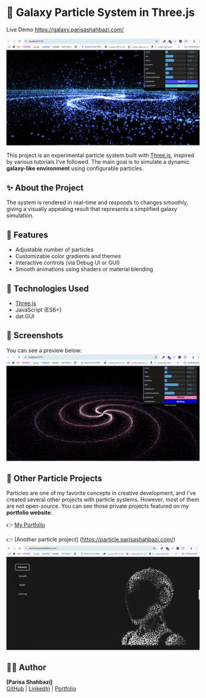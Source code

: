 # 🌌 Galaxy Particle System in Three.js
Live Demo
https://galaxy.parisashahbazi.com/

![Galaxy Screenshot](./static/Screenshot%202025-06-28%20at%201.00.59%20PM.png)

This project is an experimental particle system built with [Three.js](https://threejs.org/), inspired by various tutorials I've followed. The main goal is to simulate a dynamic **galaxy-like environment** using configurable particles.

## ✨ About the Project

The system is rendered in real-time and responds to changes smoothly, giving a visually appealing result that represents a simplified galaxy simulation.

## 🔧 Features

- Adjustable number of particles
- Customizable color gradients and themes
- Interactive controls (via Debug UI or GUI)
- Smooth animations using shaders or material blending

## 🚀 Technologies Used

- [Three.js](https://threejs.org/)
- JavaScript (ES6+)
- dat.GUI

## 📸 Screenshots

You can see a preview below:
![Galaxy Screenshot](./static/Screenshot%202025-06-28%20at%201.00.06%20PM.png)
## 📂 Other Particle Projects
Particles are one of my favorite concepts in creative development, and I've created several other projects with particle systems. However, most of them are not open-source.
You can see those private projects featured on my **portfolio website**:

👉 [My Portfolio](https://parisashahbazi.com/#introduction)

👉 [Another particle project] (https://particle.parisashahbazi.com/)
![Particle Screenshot](./static/Screenshot%202025-06-28%20at%201.07.41%20PM.png)

## 🧑‍💻 Author

**[Parisa Shahbazi]**  
[GitHub](https://github.com/shahbaziparisa) | [LinkedIn](https://www.linkedin.com/in/parisa3d/) | [Portfolio](https://parisashahbazi.com/projects)

